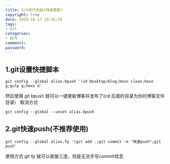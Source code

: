```yaml
---
title: Git技巧总结(持续更新)
copyright: true
date: 2019-10-17 19:45:29
tags:
- Git
categories:
- 技巧
comments:
password:
---
```

## 1.git设置快捷脚本
```
git config --global alias.bpush '!cd Desktop/blog;hexo clean;hexo g;gulp g;hexo d'
```
然后使用 git bpush 就可以一键更新博客并发布了(cd 后面的目录为你的博客文件目录）
取消方式
```
git config --global --unset alias.bpush
```
## 2.git快速push(不推荐使用)
```
git config --global alias.fp '!git add .;git commit -m "快速push";git push'
```
使用方式 git fp 就可以直接三连，但是无法手写commit信息
